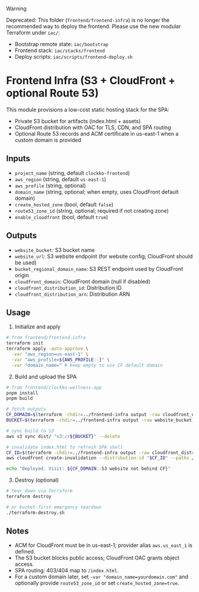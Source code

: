 > [!WARNING]
> Deprecated: This folder (`frontend/frontend-infra`) is no longer the recommended way to deploy the frontend.
> Please use the new modular Terraform under `iac/`:
> - Bootstrap remote state: `iac/bootstrap`
> - Frontend stack: `iac/stacks/frontend`
> - Deploy scripts: `iac/scripts/frontend-deploy.sh`
>
# Frontend Infra (S3 + CloudFront + optional Route 53)

This module provisions a low-cost static hosting stack for the SPA:

- Private S3 bucket for artifacts (index.html + assets)
- CloudFront distribution with OAC for TLS, CDN, and SPA routing
- Optional Route 53 records and ACM certificate in us-east-1 when a custom domain is provided

## Inputs

- `project_name` (string, default `clockko-frontend`)
- `aws_region` (string, default `us-east-1`)
- `aws_profile` (string, optional)
- `domain_name` (string, optional; when empty, uses CloudFront default domain)
- `create_hosted_zone` (bool, default `false`)
- `route53_zone_id` (string, optional; required if not creating zone)
- `enable_cloudfront` (bool, default `true`)

## Outputs

- `website_bucket`: S3 bucket name
- `website_url`: S3 website endpoint (for website config; CloudFront should be used)
- `bucket_regional_domain_name`: S3 REST endpoint used by CloudFront origin
- `cloudfront_domain`: CloudFront domain (null if disabled)
- `cloudfront_distribution_id`: Distribution ID
- `cloudfront_distribution_arn`: Distribution ARN

## Usage

1) Initialize and apply

```sh
# from frontend/frontend-infra
terraform init
terraform apply -auto-approve \
  -var "aws_region=us-east-1" \
  -var "aws_profile=${AWS_PROFILE:-}" \
  -var "domain_name=" # keep empty to use CF default domain
```

2) Build and upload the SPA

```sh
# from frontend/clockko-wellness-app
pnpm install
pnpm build

# fetch outputs
CF_DOMAIN=$(terraform -chdir=../frontend-infra output -raw cloudfront_domain)
BUCKET=$(terraform -chdir=../frontend-infra output -raw website_bucket)

# sync build to S3
aws s3 sync dist/ "s3://${BUCKET}" --delete

# invalidate index.html to refresh SPA shell
CF_ID=$(terraform -chdir=../frontend-infra output -raw cloudfront_distribution_id)
aws cloudfront create-invalidation --distribution-id "$CF_ID" --paths /index.html

echo "Deployed. Visit: ${CF_DOMAIN:-S3 website not behind CF}" 
```

3) Destroy (optional)

```sh
# tear down via Terraform
terraform destroy

# or bucket-first emergency teardown
./terraform-destroy.sh
```

## Notes

- ACM for CloudFront must be in us-east-1; provider alias `aws.us_east_1` is defined.
- The S3 bucket blocks public access; CloudFront OAC grants object access.
- SPA routing: 403/404 map to `/index.html`.
- For a custom domain later, set `-var "domain_name=yourdomain.com"` and optionally provide `route53_zone_id` or set `create_hosted_zone=true`.

